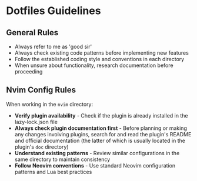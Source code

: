 # Dotfiles Guidelines

## General Rules

- Always refer to me as 'good sir'
- Always check existing code patterns before implementing new features
- Follow the established coding style and conventions in each directory
- When unsure about functionality, research documentation before proceeding

## Nvim Config Rules

When working in the `nvim` directory:

- **Verify plugin availability** - Check if the plugin is already installed in the lazy-lock.json file
- **Always check plugin documentation first** - Before planning or making any changes involving plugins, search for and read the plugin's README and official documentation (the latter of which is usually located in the plugin's `doc` directory)
- **Understand existing patterns** - Review similar configurations in the same directory to maintain consistency
- **Follow Neovim conventions** - Use standard Neovim configuration patterns and Lua best practices
